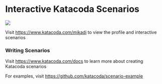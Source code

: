 # Interactive Katacoda Scenarios

[![](http://shields.katacoda.com/katacoda/mikadi/count.svg)](https://www.katacoda.com/mikadi "Get your profile on Katacoda.com")

Visit https://www.katacoda.com/mikadi to view the profile and interactive scenarios

### Writing Scenarios
Visit https://www.katacoda.com/docs to learn more about creating Katacoda scenarios

For examples, visit https://github.com/katacoda/scenario-example
